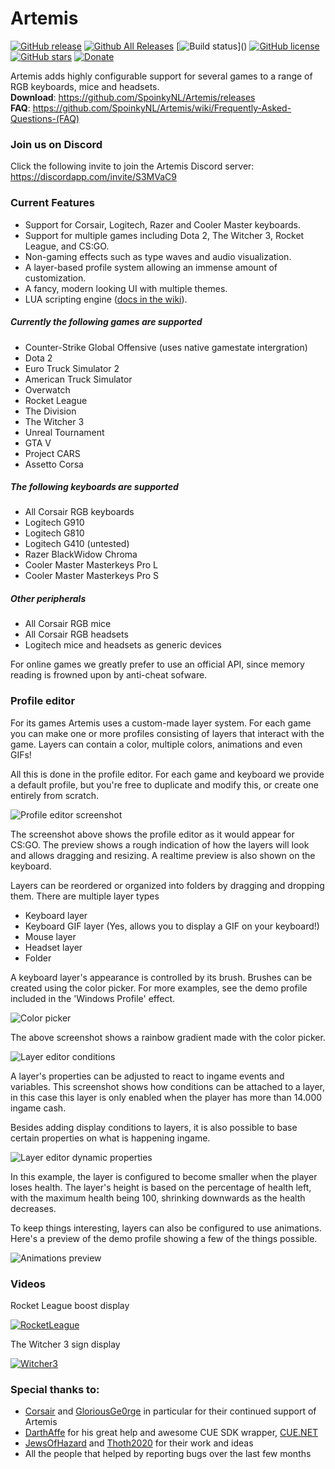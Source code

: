 # Artemis
[![GitHub release](https://img.shields.io/github/release/spoinkynl/Artemis.svg)]()
[![Github All Releases](https://img.shields.io/github/downloads/spoinkynl/artemis/setup.exe.svg)]()
[![Build status](http://rbeekman.nl:8080/app/rest/builds/buildType(id:Artemis_Build)/statusIcon)]()
[![GitHub license](https://img.shields.io/badge/license-GPL3-blue.svg)](https://raw.githubusercontent.com/SpoinkyNL/Artemis/master/LICENSE)
[![GitHub stars](https://img.shields.io/github/stars/SpoinkyNL/Artemis.svg)](https://github.com/SpoinkyNL/Artemis/stargazers)
[![Donate](https://img.shields.io/badge/Donate-PayPal-green.svg)](https://www.paypal.com/cgi-bin/webscr?cmd=_s-xclick&hosted_button_id=VQBAEJYUFLU4J) 

Artemis adds highly configurable support for several games to a range of RGB keyboards, mice and headsets.  
**Download**: https://github.com/SpoinkyNL/Artemis/releases  
**FAQ**: https://github.com/SpoinkyNL/Artemis/wiki/Frequently-Asked-Questions-(FAQ)

### Join us on Discord
Click the following invite to join the Artemis Discord server: https://discordapp.com/invite/S3MVaC9

### Current Features
 - Support for Corsair, Logitech, Razer and Cooler Master keyboards.
 - Support for multiple games including Dota 2, The Witcher 3, Rocket League, and CS:GO.
 - Non-gaming effects such as type waves and audio visualization.
 - A layer-based profile system allowing an immense amount of customization.
 - A fancy, modern looking UI with multiple themes.
 - LUA scripting engine ([docs in the wiki](https://github.com/SpoinkyNL/Artemis/wiki/LUA)).

##### Currently the following games are supported
 - Counter-Strike Global Offensive (uses native gamestate intergration)
 - Dota 2
 - Euro Truck Simulator 2
 - American Truck Simulator
 - Overwatch
 - Rocket League
 - The Division
 - The Witcher 3
 - Unreal Tournament
 - GTA V
 - Project CARS
 - Assetto Corsa 

##### The following keyboards are supported
 - All Corsair RGB keyboards
 - Logitech G910
 - Logitech G810
 - Logitech G410 (untested)
 - Razer BlackWidow Chroma
 - Cooler Master Masterkeys Pro L
 - Cooler Master Masterkeys Pro S
##### Other peripherals
 - All Corsair RGB mice
 - All Corsair RGB headsets
 - Logitech mice and headsets as generic devices

For online games we greatly prefer to use an official API, since memory reading is frowned upon by anti-cheat sofware.

### Profile editor
For its games Artemis uses a custom-made layer system. For each game you can make one or more profiles consisting of layers that interact with the game. Layers can contain a color, multiple colors, animations and even GIFs!

All this is done in the profile editor. For each game and keyboard we provide a default profile, but you're free to duplicate and modify this, or create one entirely from scratch.

![Profile editor screenshot](http://i.imgur.com/tzc9bpO.png)

The screenshot above shows the profile editor as it would appear for CS:GO. The preview shows a rough indication of how the layers will look and allows dragging and resizing. A realtime preview is also shown on the keyboard.

Layers can be reordered or organized into folders by dragging and dropping them. 
There are multiple layer types

 - Keyboard layer
 - Keyboard GIF layer (Yes, allows you to display a GIF on your keyboard!)
 - Mouse layer
 - Headset layer
 - Folder

A keyboard layer's appearance is controlled by its brush. Brushes can be created using the color picker. For more examples, see the demo profile included in the 'Windows Profile' effect.

![Color picker](http://i.imgur.com/sC6Zua6.png)

The above screenshot shows a rainbow gradient made with the color picker.

![Layer editor conditions](http://i.imgur.com/y7a1GMr.png)

A layer's properties can be adjusted to react to ingame events and variables. This screenshot shows how conditions can be attached to a layer, in this case this layer is only enabled when the player has more than 14.000 ingame cash.

Besides adding display conditions to layers, it is also possible to base certain properties on what is happening ingame. 

![Layer editor dynamic properties](http://i.imgur.com/sJ5Gz0k.png)

In this example, the layer is configured to become smaller when the player loses health. The layer's height is based on the percentage of health left, with the maximum health being 100, shrinking downwards as the health decreases.

To keep things interesting, layers can also be configured to use animations. Here's a preview of the demo profile showing a few of the things possible.

![Animations preview](https://thumbs.gfycat.com/UnlinedAlertBoilweevil-size_restricted.gif)

### Videos
Rocket League boost display

[![RocketLeague](http://img.youtube.com/vi/L8rqFGaPeTg/0.jpg)](https://www.youtube.com/watch?v=L8rqFGaPeTg "Rocket League")


The Witcher 3 sign display

[![Witcher3](http://img.youtube.com/vi/H03D_y2cFYs/0.jpg)](https://www.youtube.com/watch?v=H03D_y2cFYs "The Witcher 3")


### Special thanks to:
 - [Corsair](http://corsair.com) and [GloriousGe0rge](https://twitter.com/GloriousGe0rge) in particular for their continued support of Artemis
 - [DarthAffe](https://github.com/DarthAffe) for his great help and awesome CUE SDK wrapper, [CUE.NET](https://github.com/DarthAffe/CUE.NET)
 - [JewsOfHazard](https://github.com/JewsOfHazard) and [Thoth2020](https://github.com/Thoth2020) for their work and ideas
 - All the people that helped by reporting bugs over the last few months
